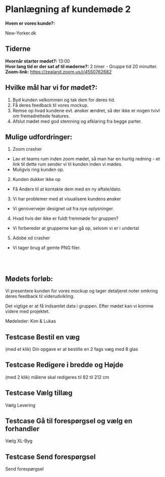 # Planlægning af kundemøde 2

**Hvem er vores kunde?:** 

New-Yorker.dk

## Tiderne
**Hvornår starter mødet?:** 13:00
<br/>
**Hvor lang tid er der sat af til møderne?:** 2 timer - Gruppe tid 20 minutter.
<br/>
**Zoom-link:** https://zealand.zoom.us/j/4550762682

## Hvilke mål har vi for mødet?:
1. Byd kunden velkommen og tak dem for deres tid.
2. Få deres feedback til vores mockup.
3. Remse op hvad kundene evt. ønsker ændret, så der ikke er nogen tvivl om fremadrettede features.
4. Afslut mødet med god stemning og afklaring fra begge parter.


## Mulige udfordringer:
1. Zoom crasher
- Lav et teams rum inden zoom mødet, så man har en hurtig redning -  et link til dette rum sender vi til kunden inden vi mødes.
- Muligvis ring kunden op.

2. Kunden dukker ikke op
- Få Anders til at kontakte dem med en ny aftale/dato.

3. Vi har problemer med at visualisere kundens ønsker
- Vi genovervejer designet ud fra nye oplysninger.

4. Hvad hvis der ikke er fuldt fremmøde for gruppen?
- Vi forbereder at grupperne kan gå op, selvom vi er i undertal

5. Adobe xd crasher
- Vi tager brug af gemte PNG filer.

<br/>
<br/>

## Mødets forløb:
Vi presentere kunden for vores mockup og tager detaljeret noter omkring deres feedback til viderudvikling.

Det vigtige er at få indsamlet data i gruppen. Efter mødet kan vi komme videre med projektet. 

Mødeleder: Kim & Lukas

## Testcase Bestil en væg
(med et klik)
Din opgave er at bestille en 2 fags væg med 8 glas


## Testcase Redigere i bredde og Højde
(med 2 klik)
målene skal redigeres til 82 til 212 cm

## Testcase Vælg tillæg

Vælg Levering

## Testcase Gå til forespørgsel og vælg en forhandler

Vælg XL-Byg

## Testcase Send forespørgsel

Send forespørgsel

<br/>






